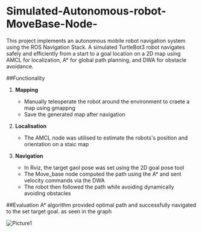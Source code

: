 # Simulated-Autonomous-robot-MoveBase-Node-
This project implements an autonomous mobile robot navigation system using the ROS Navigation Stack.
A simulated TurtleBot3 robot navigates safely and efficiently from a start to a goal location on a 2D 
map using AMCL for localization, A* for global path planning, and DWA for obstacle avoidance.

##Functionality
1. **Mapping**
   - Manually teleoperate the robot around the environment to craete a map using gmappng
   - Save the generated map after navigation

2. **Localisation**
   - The AMCL node was utilised to estimate the robots's position and orientation on a staic map

3. **Navigation**
   - In Rviz, the target gaol pose was set using the 2D goal pose tool
   - The Move_base node computed the path using the A* and sent velocity commands via the DWA
   - The robot then followed the path while avoiding dynamically avoiding obstacles
  
##Evaluation
A* algorithm provided optimal path and successfully navigated to the set target goal. as seen in the graph

![Picture1](https://github.com/user-attachments/assets/9203f09a-8194-493b-9cc9-e28471940484)

